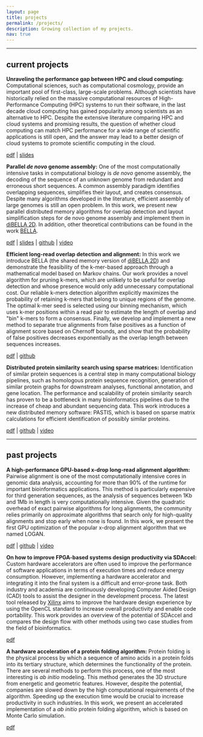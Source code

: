 ```yaml
---
layout: page
title: projects
permalink: /projects/
description: Growing collection of my projects.
nav: true
---
```

___

## current projects

**Unraveling the performance gap between HPC and cloud computing:** Computational sciences, such as computational cosmology, provide an important pool of first-class, large-scale problems. Although scientists have historically relied on the massive computational resources of High-Performance Computing (HPC) systems to run their software, in the last decade cloud computing has gained popularity among scientists as an alternative to HPC. Despite the extensive literature comparing HPC and cloud systems and promising results, the question of whether cloud computing can match HPC performance for a wide range of scientific applications is still open, and the answer may lead to a better design of cloud systems to promote scientific computing in the cloud.

[pdf](https://drive.google.com/file/d/1BmYea2f3svcwDNG2Qc3zj0JZIUY9PPyU/view?usp=sharing) \| [slides](https://bit.ly/306PlZS)

**Parallel *de novo* genome assembly:** One of the most computationally intensive tasks in computational biology is *de novo* genome assembly, the decoding of the sequence of an unknown genome from redundant and erroneous short sequences. A common assembly paradigm identifies overlapping sequences, simplifies their layout, and creates consensus. Despite many algorithms developed in the literature, efficient assembly of large genomes is still an open problem. In this work, we present new parallel distributed memory algorithms for overlap detection and layout simplification steps for de novo genome assembly and implement them in [diBELLA 2D](https://github.com/PASSIONLab/diBELLA.2D). In addition, other theoretical contributions can be found in the work [BELLA](https://www.biorxiv.org/content/10.1101/464420v5.full.pdf).

[pdf](https://drive.google.com/file/d/1MNE96U3pL8TsbbVPJzW22Buo13LNY5hC/view?usp=sharing) \| [slides](https://bit.ly/3beLtwh) \| [github](https://github.com/PASSIONLab/diBELLA.2D) \| [video](https://www.youtube.com/watch?v=bJky-GMFob4)

**Efficient long-read overlap detection and alignment:** In this work we introduce BELLA (the shared memory version of [diBELLA 2D](https://drive.google.com/file/d/1MNE96U3pL8TsbbVPJzW22Buo13LNY5hC/view?usp=sharing)) and demonstrate the feasibility of the k-mer-based approach through a mathematical model based on Markov chains. Our work provides a novel algorithm for pruning k-mers, which are unlikely to be useful for overlap detection and whose presence would only add unnecessary computational cost. Our reliable k-mers detection algorithm explicitly maximizes the probability of retaining k-mers that belong to unique regions of the genome. The optimal k-mer seed is selected using our binning mechanism, which uses k-mer positions within a read pair to estimate the length of overlap and "bin" k-mers to form a consensus. Finally, we develop and implement a new method to separate true alignments from false positives as a function of alignment score based on Chernoff bounds, and show that the probability of false positives decreases exponentially as the overlap length between sequences increases.

[pdf](https://www.biorxiv.org/content/10.1101/464420v5.full.pdf) \| [github](https://github.com/PASSIONLab/BELLA)


**Distributed protein similarity search using sparse matrices:** Identification of similar protein sequences is a central step in many computational biology pipelines, such as homologous protein sequence recognition, generation of similar protein graphs for downstream analyses, functional annotation, and gene location. The performance and scalability of protein similarity search has proven to be a bottleneck in many bioinformatics pipelines due to the increase of cheap and abundant sequencing data. This work introduces a new distributed memory software: PASTIS, which is based on sparse matrix calculations for efficient identification of possibly similar proteins.

[pdf](https://arxiv.org/pdf/2009.14467.pdf) \| [github](https://github.com/PASSIONLab/PASTIS) \| [video](https://www.youtube.com/watch?v=8C46RhPlJKg)

___

## past projects

**A high-performance GPU-based x-drop long-read alignment algorithm:** Pairwise alignment is one of the most computationally intensive cores in genomic data analysis, accounting for more than 90% of the runtime for important bioinformatics applications. This method is particularly expensive for third generation sequences, as the analysis of sequences between 1Kb and 1Mb in length is very computationally intensive. Given the quadratic overhead of exact pairwise algorithms for long alignments, the community relies primarily on approximate algorithms that search only for high-quality alignments and stop early when none is found. In this work, we present the first GPU optimization of the popular x-drop alignment algorithm that we named LOGAN.

[pdf](https://arxiv.org/pdf/2002.05200.pdf) \| [github](https://github.com/albertozeni/LOGAN) \| [video](https://www.youtube.com/watch?v=m1PBeh9oC6E)

**On how to improve FPGA-based systems design productivity via SDAccel:** Custom hardware accelerators are often used to improve the performance of software applications in terms of execution times and reduce energy consumption. However, implementing a hardware accelerator and integrating it into the final system is a difficult and error-prone task. Both industry and academia are continuously developing Computer Aided Design (CAD) tools to assist the designer in the development process. The latest tool released by [Xilinx](https://www.xilinx.com/) aims to improve the hardware design experience by using the OpenCL standard to increase overall productivity and enable code portability. This work provides an overview of the potential of SDAccel and compares the design flow with other methods using two case studies from the field of bioinformatics.

[pdf](https://drive.google.com/file/d/1ThcZPJjMG-cnZRPTW1jgYgO_dNX_Iz49/view?usp=sharing)

**A hardware acceleration of a protein folding algorithm:** Protein folding is the physical process by which a sequence of amino acids in a protein folds into its tertiary structure, which determines the functionality of the protein.
There are several methods to perform this process, one of the most interesting is *ab initio* modeling. This method generates the 3D structure from energetic and geometric features.
However, despite the potential, companies are slowed down by the high computational requirements of the algorithm. Speeding up the execution time would be crucial to increase productivity in such industries.
In this work, we present an accelerated implementation of a *ab initio* protein folding algorithm, which is based on Monte Carlo simulation.

[pdf](https://drive.google.com/file/d/17-KlAbR8sEYMmSuumuIjyhs-tuyCqIWR/view?usp=sharing)
